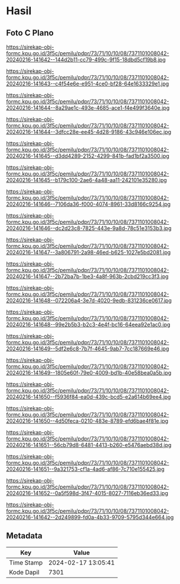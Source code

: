 # Hasil

## Foto C Plano

https://sirekap-obj-formc.kpu.go.id/3f5c/pemilu/pdpr/73/71/10/10/08/7371101008042-20240216-141642--144d2b11-cc79-499c-9f15-18dbd5cf19b8.jpg

https://sirekap-obj-formc.kpu.go.id/3f5c/pemilu/pdpr/73/71/10/10/08/7371101008042-20240216-141643--c4f54e6e-e951-4ce0-bf28-64e1633329e1.jpg

https://sirekap-obj-formc.kpu.go.id/3f5c/pemilu/pdpr/73/71/10/10/08/7371101008042-20240216-141644--8a29ae1c-493e-4685-ace1-f4e499f3640e.jpg

https://sirekap-obj-formc.kpu.go.id/3f5c/pemilu/pdpr/73/71/10/10/08/7371101008042-20240216-141644--3dfcc28e-ee45-4d28-9186-43c946e106ec.jpg

https://sirekap-obj-formc.kpu.go.id/3f5c/pemilu/pdpr/73/71/10/10/08/7371101008042-20240216-141645--d3dd4289-2152-4299-841b-fad1bf2a3500.jpg

https://sirekap-obj-formc.kpu.go.id/3f5c/pemilu/pdpr/73/71/10/10/08/7371101008042-20240216-141645--b179c100-2ae6-4a48-aa11-242101e35280.jpg

https://sirekap-obj-formc.kpu.go.id/3f5c/pemilu/pdpr/73/71/10/10/08/7371101008042-20240216-141646--7106da36-f000-4074-8961-33d8166c9254.jpg

https://sirekap-obj-formc.kpu.go.id/3f5c/pemilu/pdpr/73/71/10/10/08/7371101008042-20240216-141646--dc2d23c8-7825-443e-9a8d-78c51e3153b3.jpg

https://sirekap-obj-formc.kpu.go.id/3f5c/pemilu/pdpr/73/71/10/10/08/7371101008042-20240216-141647--3a806791-2a98-46ed-b625-1027e5bd2081.jpg

https://sirekap-obj-formc.kpu.go.id/3f5c/pemilu/pdpr/73/71/10/10/08/7371101008042-20240216-141647--2b72ba7b-1be3-4a8f-963b-2cbd219cc3f3.jpg

https://sirekap-obj-formc.kpu.go.id/3f5c/pemilu/pdpr/73/71/10/10/08/7371101008042-20240216-141648--072206a4-3e7d-4020-9edb-831236ce0617.jpg

https://sirekap-obj-formc.kpu.go.id/3f5c/pemilu/pdpr/73/71/10/10/08/7371101008042-20240216-141648--99e2b5b3-b2c3-4e4f-bc16-64eea92e1ac0.jpg

https://sirekap-obj-formc.kpu.go.id/3f5c/pemilu/pdpr/73/71/10/10/08/7371101008042-20240216-141649--5df2e6c8-7b7f-4645-9ab7-7cc187669e46.jpg

https://sirekap-obj-formc.kpu.go.id/3f5c/pemilu/pdpr/73/71/10/10/08/7371101008042-20240216-141649--1805e60f-79e0-4009-bd1b-40e58bea0a5b.jpg

https://sirekap-obj-formc.kpu.go.id/3f5c/pemilu/pdpr/73/71/10/10/08/7371101008042-20240216-141650--f5936f84-ea0d-439c-bcd5-e2a614b69ee4.jpg

https://sirekap-obj-formc.kpu.go.id/3f5c/pemilu/pdpr/73/71/10/10/08/7371101008042-20240216-141650--4d50feca-0210-483e-8789-efd6bae4f81e.jpg

https://sirekap-obj-formc.kpu.go.id/3f5c/pemilu/pdpr/73/71/10/10/08/7371101008042-20240216-141651--56cb79d8-6481-4413-b260-e5476aebd38d.jpg

https://sirekap-obj-formc.kpu.go.id/3f5c/pemilu/pdpr/73/71/10/10/08/7371101008042-20240216-141651--9a321753-cf1a-4ad6-af86-7c710e155425.jpg

https://sirekap-obj-formc.kpu.go.id/3f5c/pemilu/pdpr/73/71/10/10/08/7371101008042-20240216-141652--0a5f598d-3f47-4015-8027-7116eb36ed33.jpg

https://sirekap-obj-formc.kpu.go.id/3f5c/pemilu/pdpr/73/71/10/10/08/7371101008042-20240216-141642--2d249899-fd0a-4b33-9709-5795d344e664.jpg


## Metadata

| Key        | Value               |
| ---------- | ------------------- |
| Time Stamp | 2024-02-17 13:05:41 |
| Kode Dapil | 7301                |



